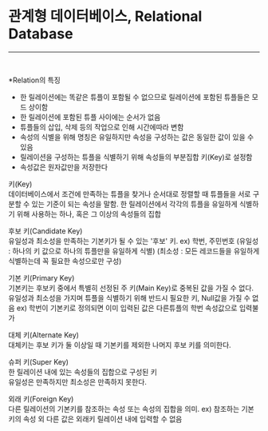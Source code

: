 # 관계형 데이터베이스, Relational Database
***
<br>

*Relation의 특징  
- 한 릴레이션에는 똑같은 튜플이 포함될 수 없으므로 릴레이션에 포함된 튜플들은 모드 상이함
- 한 릴레이션에 포함된 튜플 사이에는 순서가 없음
- 튜플들의 삽입, 삭제 등의 작업으로 인해 시간에따라 변함
- 속성의 식별을 위해 명칭은 유일하지만 속성을 구성하는 값은 동일한 값이 있을 수 있음
- 릴레이션을 구성하는 튜플을 식별하기 위해 속성들의 부분집합 키(Key)로 설정함
- 속성값은 원자값만을 저장한다

키(Key)  
데이터베이스에서 조건에 만족하는 튜플을 찾거나 순서대로 정렬할 때 튜플들을 서로 구분할 수 있는
기준이 되는 속성을 말함. 한 릴레이션에서 각각의 튜플을 유일하게 식별하기 위해 사용하는 하나, 혹은 그 이상의 속성들의 집합 

후보 키(Candidate Key)  
유일성과 최소성을 만족하는 기본키가 될 수 있는 '후보' 키.
ex) 학번, 주민번호 
(유일성 : 하나의 키 값으로 하나의 튜플만을 유일하게 식별)
(최소성 : 모든 레코드들을 유일하게 식별하는데 꼭 필요한 속성으로만 구성)  

기본 키(Primary Key)   
기본키는 후보키 중에서 특별히 선정된 주 키(Main Key)로 중복된 값을 가질 수 없다.
유일성과 최소성을 가지며 튜플을 식별하기 위해 반드시 필요한 키, Null값을 가질 수 없음
ex) 학번이 기본키로 정의되면 이미 입력된 값은 다른튜플의 학번 속성값으로 입력불가

대체 키(Alternate Key)  
대체키는 후보 키가 둘 이상일 때 기본키를 제외한 나머지 후보 키를 의미한다.

슈퍼 키(Super Key)  
한 릴레이션 내에 있는 속성들의 집합으로 구성된 키  
유일성은 만족하지만 최소성은 만족하지 못한다.

외래 키(Foreign Key)  
다른 릴레이션의 기본키를 참조하는 속성 또는 속성의 집합을 의미.
ex) 참조하는 기본키의 속성 외 다른 값은 외래키 릴레이션 내에 입력할 수 없음

